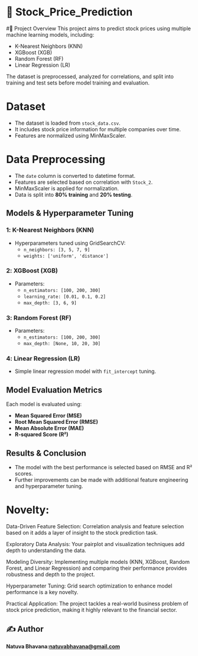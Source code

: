 # 📌 Stock_Price_Prediction

#🚀 Project Overview
This project aims to predict stock prices using multiple machine learning models, including:
- K-Nearest Neighbors (KNN)
- XGBoost (XGB)
- Random Forest (RF)
- Linear Regression (LR)

The dataset is preprocessed, analyzed for correlations, and split into training and test sets before model training and evaluation.

 # Dataset
- The dataset is loaded from `stock_data.csv`.
- It includes stock price information for multiple companies over time.
- Features are normalized using MinMaxScaler.

# Data Preprocessing
- The `date` column is converted to datetime format.
- Features are selected based on correlation with `Stock_2`.
- MinMaxScaler is applied for normalization.
- Data is split into **80% training** and **20% testing**.

## Models & Hyperparameter Tuning

### 1️:  K-Nearest Neighbors (KNN)
- Hyperparameters tuned using GridSearchCV:
  - `n_neighbors: [3, 5, 7, 9]`
  - `weights: ['uniform', 'distance']`

### 2️:  XGBoost (XGB)
- Parameters:
  - `n_estimators: [100, 200, 300]`
  - `learning_rate: [0.01, 0.1, 0.2]`
  - `max_depth: [3, 6, 9]`

### 3️: Random Forest (RF)
- Parameters:
  - `n_estimators: [100, 200, 300]`
  - `max_depth: [None, 10, 20, 30]`

### 4️: Linear Regression (LR)
- Simple linear regression model with `fit_intercept` tuning.
  
## Model Evaluation Metrics
Each model is evaluated using:
- **Mean Squared Error (MSE)**
- **Root Mean Squared Error (RMSE)**
- **Mean Absolute Error (MAE)**
- **R-squared Score (R²)**

## Results & Conclusion
- The model with the best performance is selected based on RMSE and R² scores.
- Further improvements can be made with additional feature engineering and hyperparameter tuning.

# Novelty:
Data-Driven Feature Selection: Correlation analysis and feature selection based on it adds a layer of insight to the stock prediction task.

Exploratory Data Analysis: Your pairplot and visualization techniques add depth to understanding the data.

Modeling Diversity: Implementing multiple models (KNN, XGBoost, Random Forest, and Linear Regression) and comparing their performance provides robustness and depth to the project.

Hyperparameter Tuning: Grid search optimization to enhance model performance is a key novelty.

Practical Application: The project tackles a real-world business problem of stock price prediction, making it highly relevant to the financial sector.

## ✍️ Author

**Natuva Bhavana:natuvabhavana@gmail.com**  

